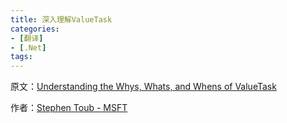 ```yaml
---
title: 深入理解ValueTask
categories:
- [翻译]
- [.Net]
tags:
---
```


原文：[Understanding the Whys, Whats, and Whens of ValueTask](https://blogs.msdn.microsoft.com/dotnet/2018/11/07/understanding-the-whys-whats-and-whens-of-valuetask/)

作者：[Stephen Toub - MSFT](https://social.msdn.microsoft.com/profile/Stephen+Toub+-+MSFT)

